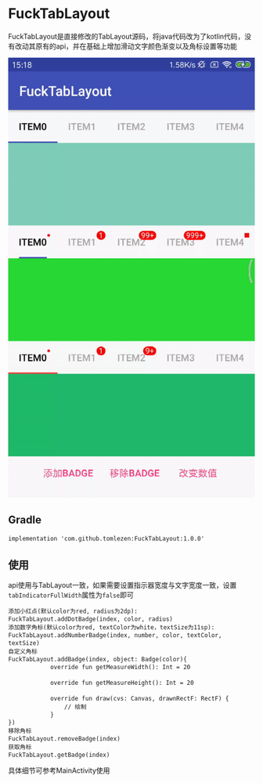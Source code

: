 # FuckTabLayout
FuckTabLayout是直接修改的TabLayout源码，将java代码改为了kotlin代码，没有改动其原有的api，并在基础上增加滑动文字颜色渐变以及角标设置等功能

<img src="https://github.com/tomlezen/FuckTabLayout/blob/master/screenshot/ezgif.com-video-to-gif.gif?raw=true" alt="arc" style="max-width:100%;">

## Gradle

```
implementation 'com.github.tomlezen:FuckTabLayout:1.0.0'
```
## 使用

api使用与TabLayout一致，如果需要设置指示器宽度与文字宽度一致，设置`tabIndicatorFullWidth`属性为`false`即可

```
添加小红点(默认color为red, radius为2dp):
FuckTabLayout.addDotBadge(index, color, radius)
添加数字角标(默认color为red, textColor为white，textSize为11sp):
FuckTabLayout.addNumberBadge(index, number, color, textColor, textSize)
自定义角标
FuckTabLayout.addBadge(index, object: Badge(color){
            override fun getMeasureWidth(): Int = 20

            override fun getMeasureHeight(): Int = 20

            override fun draw(cvs: Canvas, drawnRectF: RectF) {
                // 绘制
            }
})
移除角标
FuckTabLayout.removeBadge(index)
获取角标
FuckTabLayout.getBadge(index)
```
具体细节可参考MainActivity使用
